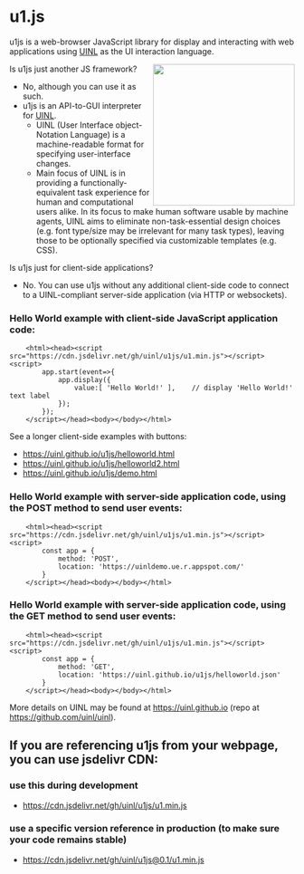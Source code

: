# u1.js

u1js is a web-browser JavaScript library for display and interacting with web applications using [UINL](https://uinl.github.io) as the UI interaction language.


<img src="https://uinl.github.io/img/icon.png" width=250 align=right>
Is u1js just another JS framework?

- No, although you can use it as such.
- u1js is an API-to-GUI interpreter for [UINL](https://uinl.github.io).
  - UINL (User Interface object-Notation Language) is a machine-readable format for specifying user-interface changes.
  - Main focus of UINL is in providing a functionally-equivalent task experience for human and computational users alike.
In its focus to make human software usable by machine agents, UINL aims to eliminate non-task-essential design choices (e.g. font type/size may be irrelevant for many task types), leaving those to be optionally specified via customizable templates (e.g. CSS).


Is u1js just for client-side applications?

- No. You can use u1js without any additional client-side code to connect to a UINL-compliant server-side application (via HTTP or websockets).



### Hello World example with client-side JavaScript application code:

        <html><head><script src="https://cdn.jsdelivr.net/gh/uinl/u1js/u1.min.js"></script><script>
            app.start(event=>{
                app.display({
                    value:[ 'Hello World!' ],    // display 'Hello World!' text label
                });
            });
        </script></head><body></body></html>

See a longer client-side examples with buttons:
- https://uinl.github.io/u1js/helloworld.html
- https://uinl.github.io/u1js/helloworld2.html
- https://uinl.github.io/u1js/demo.html


### Hello World example with server-side application code, using the POST method to send user events:

        <html><head><script src="https://cdn.jsdelivr.net/gh/uinl/u1js/u1.min.js"></script><script>
            const app = {
                method: 'POST',
                location: 'https://uinldemo.ue.r.appspot.com/'
            }
        </script></head><body></body></html>


### Hello World example with server-side application code, using the GET method to send user events:

        <html><head><script src="https://cdn.jsdelivr.net/gh/uinl/u1js/u1.min.js"></script><script>
            const app = {
                method: 'GET',
                location: 'https://uinl.github.io/u1js/helloworld.json'
            }
        </script></head><body></body></html>



More details on UINL may be found at https://uinl.github.io (repo at https://github.com/uinl/uinl).



## If you are referencing u1js from your webpage, you can use jsdelivr CDN:

### use this during development

* https://cdn.jsdelivr.net/gh/uinl/u1js/u1.min.js

### use a specific version reference in production (to make sure your code remains stable)

* https://cdn.jsdelivr.net/gh/uinl/u1js@0.1/u1.min.js
